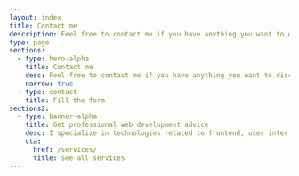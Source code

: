 ```yaml
---
layout: index
title: Contact me
description: Feel free to contact me if you have anything you want to discuss. I'm always eager to receive new messages and would love to connect with you!
type: page
sections:
  - type: hero-alpha
    title: Contact me
    desc: Feel free to contact me if you have anything you want to discuss. I'm always eager to receive new messages and would love to connect with you!
    narrow: true
  - type: contact
    title: Fill the form
sections2:
  - type: banner-alpha
    title: Get professional web development advice
    desc: I specialize in technologies related to frontend, user interface, and website development.
    cta:
      href: /services/
      title: See all services
---
```

